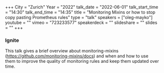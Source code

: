 +++
City = "Zurich"
Year = "2022"
talk_date = "2022-06-01"
talk_start_time = "14:30"
talk_end_time = "14:35"
title = "Monitoring Mixins or how to stop copy pasting Prometheus rules"
type = "talk"
speakers = ["oleg-mayko"]
youtube = ""
vimeo = "723233577"
speakerdeck = ""
slideshare = ""
slides = ""
+++

### Ignite

This talk gives a brief overview about monitoring-mixins (https://github.com/monitoring-mixins/docs) and when and how to use them to improve the quality of monitoring rules and keep them updated over time.